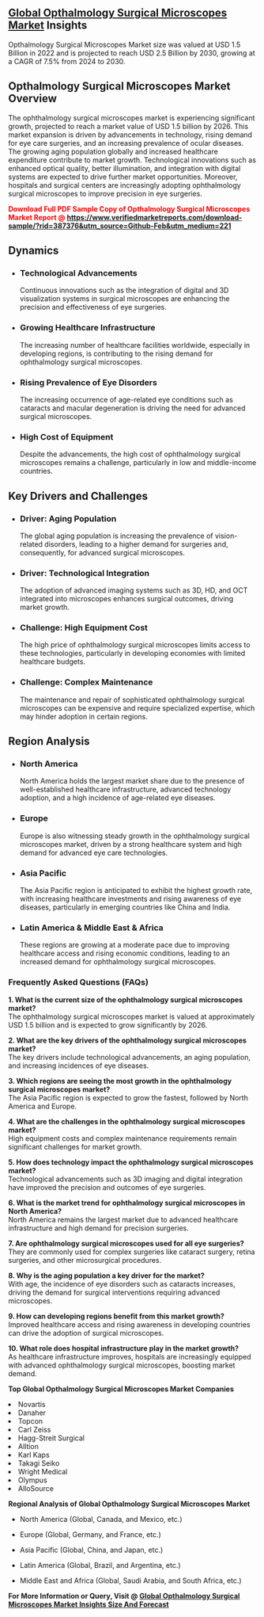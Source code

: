 <h2><a href="https://www.verifiedmarketreports.com/download-sample/?rid=387376&amp;utm_source=Github&amp;utm_medium=221" target="_blank">Global Opthalmology Surgical Microscopes Market</a> Insights</h2><p>Opthalmology Surgical Microscopes Market size was valued at USD 1.5 Billion in 2022 and is projected to reach USD 2.5 Billion by 2030, growing at a CAGR of 7.5% from 2024 to 2030.</p><p> <h2>Opthalmology Surgical Microscopes Market Overview</h2> <p>The ophthalmology surgical microscopes market is experiencing significant growth, projected to reach a market value of USD 1.5 billion by 2026. This market expansion is driven by advancements in technology, rising demand for eye care surgeries, and an increasing prevalence of ocular diseases. The growing aging population globally and increased healthcare expenditure contribute to market growth. Technological innovations such as enhanced optical quality, better illumination, and integration with digital systems are expected to drive further market opportunities. Moreover, hospitals and surgical centers are increasingly adopting ophthalmology surgical microscopes to improve precision in eye surgeries.</p> <p><strong><p><span class=""><span style="color: #ff0000;"><strong>Download Full PDF Sample Copy of Opthalmology Surgical Microscopes Market Report</strong> @ </span><a href="https://www.verifiedmarketreports.com/download-sample/?rid=387376&amp;utm_source=Github-Feb&amp;utm_medium=221" target="_blank">https://www.verifiedmarketreports.com/download-sample/?rid=387376&amp;utm_source=Github-Feb&amp;utm_medium=221</a></span></p></strong></p> <h2>Dynamics</h2> <ul> <li><h3>Technological Advancements</h3> Continuous innovations such as the integration of digital and 3D visualization systems in surgical microscopes are enhancing the precision and effectiveness of eye surgeries.</li> <li><h3>Growing Healthcare Infrastructure</h3> The increasing number of healthcare facilities worldwide, especially in developing regions, is contributing to the rising demand for ophthalmology surgical microscopes.</li> <li><h3>Rising Prevalence of Eye Disorders</h3> The increasing occurrence of age-related eye conditions such as cataracts and macular degeneration is driving the need for advanced surgical microscopes.</li> <li><h3>High Cost of Equipment</h3> Despite the advancements, the high cost of ophthalmology surgical microscopes remains a challenge, particularly in low and middle-income countries.</li> </ul> <h2>Key Drivers and Challenges</h2> <ul> <li><h3>Driver: Aging Population</h3> The global aging population is increasing the prevalence of vision-related disorders, leading to a higher demand for surgeries and, consequently, for advanced surgical microscopes.</li> <li><h3>Driver: Technological Integration</h3> The adoption of advanced imaging systems such as 3D, HD, and OCT integrated into microscopes enhances surgical outcomes, driving market growth.</li> <li><h3>Challenge: High Equipment Cost</h3> The high price of ophthalmology surgical microscopes limits access to these technologies, particularly in developing economies with limited healthcare budgets.</li> <li><h3>Challenge: Complex Maintenance</h3> The maintenance and repair of sophisticated ophthalmology surgical microscopes can be expensive and require specialized expertise, which may hinder adoption in certain regions.</li> </ul> <h2>Region Analysis</h2> <ul> <li><h3>North America</h3> North America holds the largest market share due to the presence of well-established healthcare infrastructure, advanced technology adoption, and a high incidence of age-related eye diseases.</li> <li><h3>Europe</h3> Europe is also witnessing steady growth in the ophthalmology surgical microscopes market, driven by a strong healthcare system and high demand for advanced eye care technologies.</li> <li><h3>Asia Pacific</h3> The Asia Pacific region is anticipated to exhibit the highest growth rate, with increasing healthcare investments and rising awareness of eye diseases, particularly in emerging countries like China and India.</li> <li><h3>Latin America & Middle East & Africa</h3> These regions are growing at a moderate pace due to improving healthcare access and rising economic conditions, leading to an increased demand for ophthalmology surgical microscopes.</li> </ul> <h3>Frequently Asked Questions (FAQs)</h3> <p><strong>1. What is the current size of the ophthalmology surgical microscopes market?</strong><br>The ophthalmology surgical microscopes market is valued at approximately USD 1.5 billion and is expected to grow significantly by 2026.</p> <p><strong>2. What are the key drivers of the ophthalmology surgical microscopes market?</strong><br>The key drivers include technological advancements, an aging population, and increasing incidences of eye diseases.</p> <p><strong>3. Which regions are seeing the most growth in the ophthalmology surgical microscopes market?</strong><br>The Asia Pacific region is expected to grow the fastest, followed by North America and Europe.</p> <p><strong>4. What are the challenges in the ophthalmology surgical microscopes market?</strong><br>High equipment costs and complex maintenance requirements remain significant challenges for market growth.</p> <p><strong>5. How does technology impact the ophthalmology surgical microscopes market?</strong><br>Technological advancements such as 3D imaging and digital integration have improved the precision and outcomes of eye surgeries.</p> <p><strong>6. What is the market trend for ophthalmology surgical microscopes in North America?</strong><br>North America remains the largest market due to advanced healthcare infrastructure and high demand for precision surgeries.</p> <p><strong>7. Are ophthalmology surgical microscopes used for all eye surgeries?</strong><br>They are commonly used for complex surgeries like cataract surgery, retina surgeries, and other microsurgical procedures.</p> <p><strong>8. Why is the aging population a key driver for the market?</strong><br>With age, the incidence of eye disorders such as cataracts increases, driving the demand for surgical interventions requiring advanced microscopes.</p> <p><strong>9. How can developing regions benefit from this market growth?</strong><br>Improved healthcare access and rising awareness in developing countries can drive the adoption of surgical microscopes.</p> <p><strong>10. What role does hospital infrastructure play in the market growth?</strong><br>As healthcare infrastructure improves, hospitals are increasingly equipped with advanced ophthalmology surgical microscopes, boosting market demand.</p> </p><p><strong>Top Global Opthalmology Surgical Microscopes Market Companies</strong></p><div data-test-id=""><p><li>Novartis</li><li> Danaher</li><li> Topcon</li><li> Carl Zeiss</li><li> Hagg-Streit Surgical</li><li> Alltion</li><li> Karl Kaps</li><li> Takagi Seiko</li><li> Wright Medical</li><li> Olympus</li><li> AlloSource</li></p><div><strong>Regional Analysis of&nbsp;Global Opthalmology Surgical Microscopes Market</strong></div><ul><li dir="ltr"><p dir="ltr">North America&nbsp;(Global, Canada, and Mexico, etc.)</p></li><li dir="ltr"><p dir="ltr">Europe (Global, Germany, and France, etc.)</p></li><li dir="ltr"><p dir="ltr">Asia Pacific&nbsp;(Global, China, and Japan, etc.)</p></li><li dir="ltr"><p dir="ltr">Latin America&nbsp;(Global, Brazil, and Argentina, etc.)</p></li><li dir="ltr">Middle East and Africa&nbsp;(Global, Saudi Arabia, and South Africa, etc.)</li></ul><p><strong>For More Information or Query, Visit @&nbsp;</strong><strong><a href="https://www.verifiedmarketreports.com/product/opthalmology-surgical-microscopes-market/?utm_source=Github&amp;utm_medium=221" target="_blank">Global Opthalmology Surgical Microscopes Market Insights Size And Forecast</a></strong></p></div>
